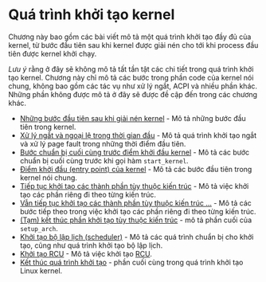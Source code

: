 # Quá trình khởi tạo kernel

Chương này bao gồm các bài viết mô tả một quá trình khởi tạo đầy đủ của kernel, từ bước đầu tiên sau khi kernel được giải nén cho tới khi process đầu tiên được kernel khởi chạy.

*Lưu ý* rằng ở đây sẽ không mô tả tất tần tật các chi tiết trong quá trình khởi tạo kernel. Chương này chỉ mô tả các bước trong phần code của kernel nói chung, không bao gồm các tác vụ như xử lý ngắt, ACPI và nhiều phần khác. Những phần không được mô tả ở đây sẽ được đề cập đến trong các chương khác.

* [Những bước đầu tiên sau khi giải nén kernel](linux-initialization-1.md) - Mô tả những bước đầu tiên trong kernel.
* [Xử lý ngắt và ngoại lệ trong thời gian đầu](linux-initialization-2.md) - Mô tả quá trình khởi tạo ngắt và xử lý page fault trong những thời điểm đầu tiên.
* [Bước chuẩn bị cuối cùng trước điểm khởi đầu kernel](linux-initialization-3.md) - Mô tả các bước chuẩn bị cuối cùng trước khi gọi hàm `start_kernel`.
* [Điểm khởi đầu (entry point) của kernel](linux-initialization-4.md) - Mô tả các bước đầu tiên trong kernel nói chung.
* [Tiếp tục khởi tạo các thành phần tùy thuộc kiến trúc](linux-initialization-5.md) - Mô tả việc khởi tạo các phần riêng đi theo từng kiến trúc.
* [Vẫn tiếp tục khởi tạo các thành phần tùy thuộc kiến trúc ...](linux-initialization-6.md) - Mô tả các bước tiếp theo trong việc khởi tạo các phần riêng đi theo từng kiến trúc.
* [(Tạm) kết thúc phần khởi tạo tùy thuộc kiến trúc](linux-initialization-7.md) - mô tả phần cuối của `setup_arch`.
* [Khởi tạo bộ lập lịch (scheduler)](linux-initialization-8.md) - Mô tả các quá trình chuẩn bị cho khởi tạo, cũng như quá trình khởi tạo bộ lập lịch.
* [Khởi tạo RCU](linux-initialization-9.md) - Mô tả việc khởi tạo [RCU](http://en.wikipedia.org/wiki/Read-copy-update).
* [Kết thúc quá trình khởi tạo](linux-initialization-10.md) - phần cuối cùng trong quá trình khởi tạo Linux kernel.
